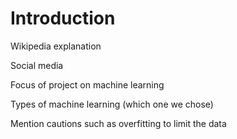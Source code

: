 # Introduction

Wikipedia explanation

Social media

Focus of project on machine learning

Types of machine learning (which one we chose)

Mention cautions such as overfitting to limit the data
